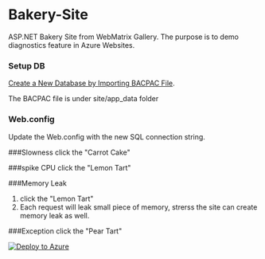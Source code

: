 # Bakery-Site
ASP.NET Bakery Site from WebMatrix Gallery. The purpose is to demo diagnostics feature in Azure Websites.

### Setup DB
[Create a New Database by Importing BACPAC File](http://msdn.microsoft.com/en-us/library/azure/hh335292.aspx).

The BACPAC file is under site/app_data folder
### Web.config
Update the Web.config with the new SQL connection string.

###Slowness
click the "Carrot Cake"

###spike CPU
click the "Lemon Tart"

###Memory Leak
1. click the "Lemon Tart"
2. Each request will leak small piece of memory, strerss the site can create memory leak as well.

###Exception
click the "Pear Tart"

[![Deploy to Azure](http://azuredeploy.net/deploybutton.png)](https://azuredeploy.net/)
